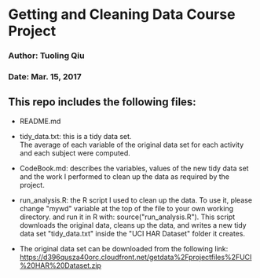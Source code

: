 # Getting and Cleaning Data Course Project
### Author: Tuoling Qiu
### Date: Mar. 15, 2017

## This repo includes the following files:
* README.md

* tidy_data.txt: this is a tidy data set.  
The average of each variable of the original data set for each activity and each subject were computed.

* CodeBook.md:
describes the variables, values of the new tidy data set and the work I performed to clean up the data as required by the project.

* run_analysis.R: the R script I used to clean up the data. 
To use it, please change "mywd" variable at the top of the file to your own working directory.
and run it in R with: source("run_analysis.R"). This script downloads the original data, cleans up the data, and writes a new tidy data set "tidy_data.txt" inside the "UCI HAR Dataset" folder it creates.

* The original data set can be downloaded from the following link:
https://d396qusza40orc.cloudfront.net/getdata%2Fprojectfiles%2FUCI%20HAR%20Dataset.zip


